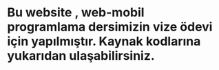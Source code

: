 # Bu website , web-mobil programlama dersimizin vize ödevi için yapılmıştır. Kaynak kodlarına yukarıdan ulaşabilirsiniz.